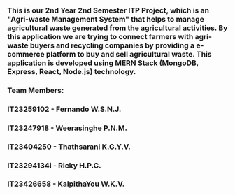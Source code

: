 ### This is our 2nd Year 2nd Semester ITP Project, which is an "Agri-waste Management System" that helps to manage agricultural waste generated from the agricultural activities. By this application we are trying to connect farmers with agri-waste buyers and recycling companies by providing a e-commerce platform to buy and sell agricultural waste. This application is developed using MERN Stack (MongoDB, Express, React, Node.js) technology.

### Team Members:
###   IT23259102 - Fernando W.S.N.J.
###   IT23247918 - Weerasinghe P.N.M.
###   IT23404250 - Thathsarani K.G.Y.V.
###   IT23294134i - Ricky H.P.C.
###   IT23426658 - KalpithaYou  W.K.V.
